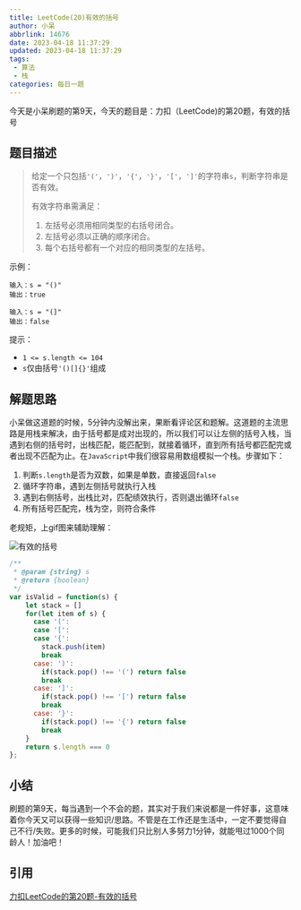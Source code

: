 ```yaml
---
title: LeetCode(20)有效的括号
author: 小呆
abbrlink: 14676
date: 2023-04-18 11:37:29
updated: 2023-04-18 11:37:29
tags:
 - 算法
 - 栈
categories: 每日一题
---
```


今天是小呆刷题的第9天，今天的题目是：力扣（LeetCode)的第20题，有效的括号

## 题目描述

> 给定一个只包括`'('`，`')'`，`'{'`，`'}'`，`'['`，`']'`的字符串`s`，判断字符串是否有效。
>
> 有效字符串需满足：
>
> 1. 左括号必须用相同类型的右括号闭合。
> 2. 左括号必须以正确的顺序闭合。
> 3. 每个右括号都有一个对应的相同类型的左括号。

<!--more-->

示例：

```
输入：s = "()"
输出：true

输入：s = "(]"
输出：false
```

提示：

- `1 <= s.length <= 104`
- `s`仅由括号`'()[]{}'`组成

## 解题思路

小呆做这道题的时候，5分钟内没解出来，果断看评论区和题解。这道题的主流思路是用栈来解决，由于括号都是成对出现的，所以我们可以让左侧的括号入栈，当遇到右侧的括号时，出栈匹配，能匹配到，就接着循环，直到所有括号都匹配完或者出现不匹配为止。在`JavaScript`中我们很容易用数组模拟一个栈。步骤如下：

1. 判断`s.length`是否为双数，如果是单数，直接返回`false`
2. 循环字符串，遇到左侧括号就执行入栈
3. 遇到右侧括号，出栈比对，匹配绩效执行，否则退出循环`false`
4. 所有括号匹配完，栈为空，则符合条件

老规矩，上gif图来辅助理解：

![有效的括号](//img.xdxmblog.cn/images/image-202304180001.gif)

```javascript
/**
 * @param {string} s
 * @return {boolean}
 */
var isValid = function(s) {
    let stack = []
    for(let item of s) {
      case '(':
      case '[':
      case '{':
      	stack.push(item)
      	break
      case: ')':
      	if(stack.pop() !== '(') return false
      	break
      case: ']':
      	if(stack.pop() !== '[') return false
      	break
      case: '}':
      	if(stack.pop() !== '{') return false
      	break
    }
  	return s.length === 0
};
```

## 小结

刷题的第9天，每当遇到一个不会的题，其实对于我们来说都是一件好事，这意味着你今天又可以获得一些知识/思路。不管是在工作还是生活中，一定不要觉得自己不行/失败。更多的时候，可能我们只比别人多努力1分钟，就能甩过1000个同龄人！加油吧！

## 引用

[力扣LeetCode的第20题-有效的括号](https://leetcode.cn/problems/valid-parentheses/)
